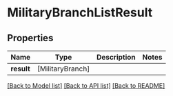 # MilitaryBranchListResult

## Properties
Name | Type | Description | Notes
------------ | ------------- | ------------- | -------------
**result** | [MilitaryBranch] |  | 

[[Back to Model list]](../README.md#documentation-for-models) [[Back to API list]](../README.md#documentation-for-api-endpoints) [[Back to README]](../README.md)


